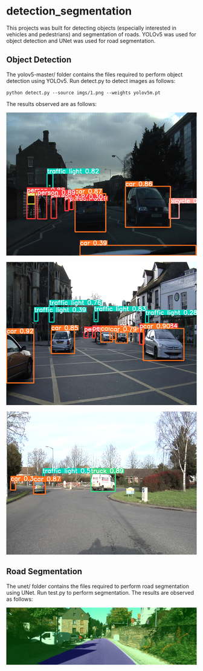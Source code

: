 # detection_segmentation

This projects was built for detecting objects (especially interested in vehicles and pedestrians) and segmentation of roads. YOLOv5 was used for object detection and UNet was used for road segmentation. 

## Object Detection

The yolov5-master/ folder contains the files required to perform object detection using YOLOv5. Run detect.py to detect images as follows:

    python detect.py --source imgs/1.png --weights yolov5m.pt
    
The results observed are as follows:

![Img1](https://github.com/saiv20/detection_segmentation/blob/main/yolov5-master/runs/detect/exp/1.png)

![Img2](https://github.com/saiv20/detection_segmentation/blob/main/yolov5-master/runs/detect/exp2/2.png)

![Img3](https://github.com/saiv20/detection_segmentation/blob/main/yolov5-master/runs/detect/exp3/3.png)

## Road Segmentation

The unet/ folder contains the files required to perform road segmentation using UNet. Run test.py to perform segmentation. The results are observed as follows:

![Img4](https://github.com/saiv20/detection_segmentation/blob/main/unet/KITTI-RoadSeg-master/output/overlay_uu_000090.png)




